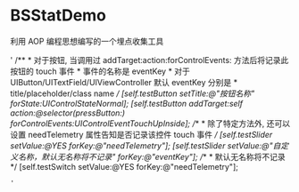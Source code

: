 # BSStatDemo
利用 AOP 编程思想编写的一个埋点收集工具


'
    /**
     *  对于按钮, 当调用过 addTarget:action:forControlEvents: 方法后将记录此按钮的 touch 事件
     *  事件的名称是 eventKey
     *  对于 UIButton/UITextField/UIViewController 默认 eventKey 分别是
     *  title/placeholder/class name
     */
    [self.testButton setTitle:@"按钮名称" forState:UIControlStateNormal];
    [self.testButton addTarget:self action:@selector(pressButton:) forControlEvents:UIControlEventTouchUpInside];
    /**
     *  除了特定方法外, 还可以设置 needTelemetry 属性告知是否记录该控件 touch 事件
     */
    [self.testSlider setValue:@YES forKey:@"needTelemetry"];
    [self.testSlider setValue:@"自定义名称，默认无名称将不记录" forKey:@"eventKey"];
    /**
     *  默认无名称将不记录
     */
    [self.testSwitch setValue:@YES forKey:@"needTelemetry"];
    
    '
